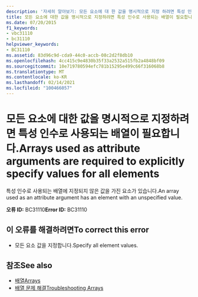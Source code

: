 ```yaml
---
description: '자세히 알아보기: 모든 요소에 대 한 값을 명시적으로 지정 하려면 특성 인수로 사용 되는 배열이 필요 합니다.'
title: 모든 요소에 대한 값을 명시적으로 지정하려면 특성 인수로 사용되는 배열이 필요합니다.
ms.date: 07/20/2015
f1_keywords:
- vbc31110
- bc31110
helpviewer_keywords:
- BC31110
ms.assetid: 83d96c9d-cda9-44c0-accb-08c2d2f8db10
ms.openlocfilehash: 4cc415c9e4830b35f33a2532a515fb2a4848bf09
ms.sourcegitcommit: 10e719780594efc781b15295e499c66f316068b8
ms.translationtype: MT
ms.contentlocale: ko-KR
ms.lasthandoff: 02/14/2021
ms.locfileid: "100466057"
---
```

# <a name="arrays-used-as-attribute-arguments-are-required-to-explicitly-specify-values-for-all-elements"></a><span data-ttu-id="c8e2c-103">모든 요소에 대한 값을 명시적으로 지정하려면 특성 인수로 사용되는 배열이 필요합니다.</span><span class="sxs-lookup"><span data-stu-id="c8e2c-103">Arrays used as attribute arguments are required to explicitly specify values for all elements</span></span>

<span data-ttu-id="c8e2c-104">특성 인수로 사용되는 배열에 지정되지 않은 값을 가진 요소가 있습니다.</span><span class="sxs-lookup"><span data-stu-id="c8e2c-104">An array used as an attribute argument has an element with an unspecified value.</span></span>  
  
 <span data-ttu-id="c8e2c-105">**오류 ID:** BC31110</span><span class="sxs-lookup"><span data-stu-id="c8e2c-105">**Error ID:** BC31110</span></span>  
  
## <a name="to-correct-this-error"></a><span data-ttu-id="c8e2c-106">이 오류를 해결하려면</span><span class="sxs-lookup"><span data-stu-id="c8e2c-106">To correct this error</span></span>  
  
- <span data-ttu-id="c8e2c-107">모든 요소 값을 지정합니다.</span><span class="sxs-lookup"><span data-stu-id="c8e2c-107">Specify all element values.</span></span>  
  
## <a name="see-also"></a><span data-ttu-id="c8e2c-108">참조</span><span class="sxs-lookup"><span data-stu-id="c8e2c-108">See also</span></span>

- [<span data-ttu-id="c8e2c-109">배열</span><span class="sxs-lookup"><span data-stu-id="c8e2c-109">Arrays</span></span>](../programming-guide/language-features/arrays/index.md)
- [<span data-ttu-id="c8e2c-110">배열 문제 해결</span><span class="sxs-lookup"><span data-stu-id="c8e2c-110">Troubleshooting Arrays</span></span>](../programming-guide/language-features/arrays/troubleshooting-arrays.md)
